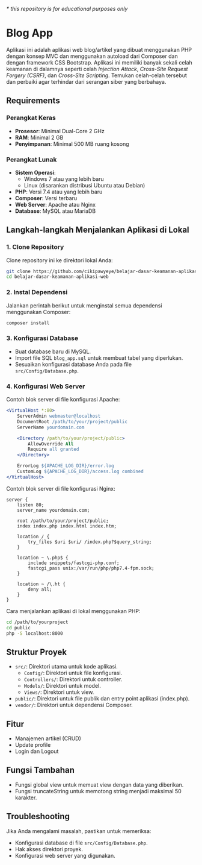 *\* this repository is for educational purposes only* 

# Blog App

Aplikasi ini adalah aplikasi web blog/artikel yang dibuat menggunakan PHP dengan konsep MVC dan menggunakan autoload dari Composer dan dengan framework CSS Bootstrap. Aplikasi ini memiliki banyak sekali celah keamanan di dalamnya seperti celah *Injection Attack*, *Cross-Site Request Forgery (CSRF)*, dan *Cross-Site Scripting*. Temukan celah-celah tersebut dan perbaiki agar terhindar dari serangan siber yang berbahaya.

## Requirements

### Perangkat Keras

- **Prosesor**: Minimal Dual-Core 2 GHz
- **RAM**: Minimal 2 GB
- **Penyimpanan**: Minimal 500 MB ruang kosong

### Perangkat Lunak

- **Sistem Operasi**:
  - Windows 7 atau yang lebih baru
  - Linux (disarankan distribusi Ubuntu atau Debian)
- **PHP**: Versi 7.4 atau yang lebih baru
- **Composer**: Versi terbaru
- **Web Server**: Apache atau Nginx
- **Database**: MySQL atau MariaDB

## Langkah-langkah Menjalankan Aplikasi di Lokal

### 1. Clone Repository

Clone repository ini ke direktori lokal Anda:

```bash
git clone https://github.com/cikipawyeye/belajar-dasar-keamanan-aplikasi-web.git
cd belajar-dasar-keamanan-aplikasi-web
```

### 2. Instal Dependensi

Jalankan perintah berikut untuk menginstal semua dependensi menggunakan Composer:

```bash
composer install
```

### 3. Konfigurasi Database

- Buat database baru di MySQL.
- Import file SQL `blog_app.sql` untuk membuat tabel yang diperlukan.
- Sesuaikan konfigurasi database Anda pada file `src/Config/Database.php`.

### 4. Konfigurasi Web Server

Contoh blok server di file konfigurasi Apache:

```apache
<VirtualHost *:80>
    ServerAdmin webmaster@localhost
    DocumentRoot /path/to/your/project/public
    ServerName yourdomain.com

    <Directory /path/to/your/project/public>
        AllowOverride All
        Require all granted
    </Directory>

    ErrorLog ${APACHE_LOG_DIR}/error.log
    CustomLog ${APACHE_LOG_DIR}/access.log combined
</VirtualHost>
```

Contoh blok server di file konfigurasi Nginx:

```nginx
server {
    listen 80;
    server_name yourdomain.com;

    root /path/to/your/project/public;
    index index.php index.html index.htm;

    location / {
        try_files $uri $uri/ /index.php?$query_string;
    }

    location ~ \.php$ {
        include snippets/fastcgi-php.conf;
        fastcgi_pass unix:/var/run/php/php7.4-fpm.sock;
    }

    location ~ /\.ht {
        deny all;
    }
}
```

Cara menjalankan aplikasi di lokal menggunakan PHP:
```bash
cd /path/to/yourproject
cd public
php -S localhost:8000
```


## Struktur Proyek

- `src/`: Direktori utama untuk kode aplikasi.
  - `Config/`: Direktori untuk file konfigurasi.
  - `Controllers/`: Direktori untuk controller.
  - `Models/`: Direktori untuk model.
  - `Views/`: Direktori untuk view.
- `public/`: Direktori untuk file publik dan entry point aplikasi (index.php).
- `vendor/`: Direktori untuk dependensi Composer.

## Fitur

- Manajemen artikel (CRUD)
- Update profile
- Login dan Logout

## Fungsi Tambahan

- Fungsi global view untuk memuat view dengan data yang diberikan.
- Fungsi truncateString untuk memotong string menjadi maksimal 50 karakter.

## Troubleshooting

Jika Anda mengalami masalah, pastikan untuk memeriksa:

- Konfigurasi database di file `src/Config/Database.php`.
- Hak akses direktori proyek.
- Konfigurasi web server yang digunakan.
